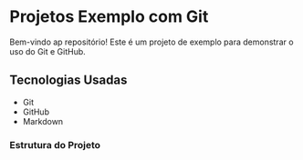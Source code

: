 # Projetos Exemplo com Git

Bem-vindo ap repositório! Este é um projeto de exemplo para demonstrar o uso do Git e GitHub.

## Tecnologias Usadas 
- Git 
- GitHub 
- Markdown

### Estrutura do Projeto
